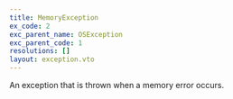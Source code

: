 ```yaml
---
title: MemoryException
ex_code: 2
exc_parent_name: OSException
exc_parent_code: 1
resolutions: []
layout: exception.vto
---
```

An exception that is thrown when a memory error occurs.
